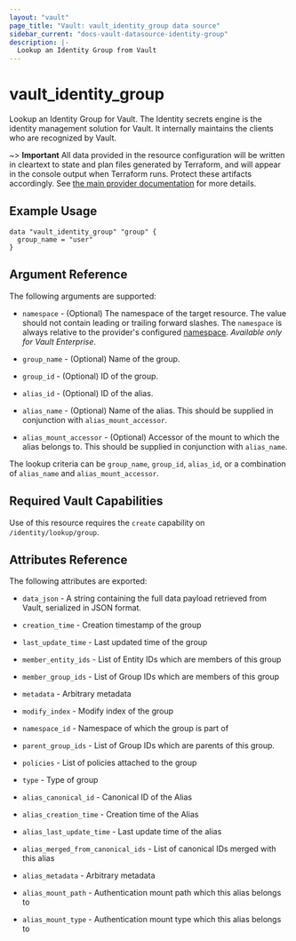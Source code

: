 ```yaml
---
layout: "vault"
page_title: "Vault: vault_identity_group data source"
sidebar_current: "docs-vault-datasource-identity-group"
description: |-
  Lookup an Identity Group from Vault
---
```


# vault\_identity\_group

Lookup an Identity Group for Vault. The Identity secrets engine is the identity management solution
for Vault. It internally maintains the clients who are recognized by Vault.

~> **Important** All data provided in the resource configuration will be
written in cleartext to state and plan files generated by Terraform, and
will appear in the console output when Terraform runs. Protect these
artifacts accordingly. See
[the main provider documentation](../index.html)
for more details.

## Example Usage

```hcl
data "vault_identity_group" "group" {
  group_name = "user"
}
```

## Argument Reference

The following arguments are supported:

* `namespace` - (Optional) The namespace of the target resource.
  The value should not contain leading or trailing forward slashes.
  The `namespace` is always relative to the provider's configured [namespace](../index.html#namespace).
  *Available only for Vault Enterprise*.

* `group_name` - (Optional) Name of the group.

* `group_id` - (Optional) ID of the group.

* `alias_id` - (Optional)  ID of the alias.

* `alias_name` - (Optional)  Name of the alias. This should be supplied in conjunction with
  `alias_mount_accessor`.

* `alias_mount_accessor` - (Optional) Accessor of the mount to which the alias belongs to.
  This should be supplied in conjunction with `alias_name`.

The lookup criteria can be `group_name`, `group_id`, `alias_id`, or a combination of
`alias_name` and `alias_mount_accessor`.

## Required Vault Capabilities

Use of this resource requires the `create` capability on `/identity/lookup/group`.

## Attributes Reference

The following attributes are exported:

* `data_json` - A string containing the full data payload retrieved from
  Vault, serialized in JSON format.

* `creation_time` - Creation timestamp of the group

* `last_update_time` - Last updated time of the group

* `member_entity_ids` - List of Entity IDs which are members of this group

* `member_group_ids` - List of Group IDs which are members of this group

* `metadata` - Arbitrary metadata

* `modify_index` - Modify index of the group

* `namespace_id` - Namespace of which the group is part of

* `parent_group_ids` - List of Group IDs which are parents of this group.

* `policies` - List of policies attached to the group

* `type` - Type of group

* `alias_canonical_id` - Canonical ID of the Alias

* `alias_creation_time` - Creation time of the Alias

* `alias_last_update_time` - Last update time of the alias

* `alias_merged_from_canonical_ids` - List of canonical IDs merged with this alias

* `alias_metadata` - Arbitrary metadata

* `alias_mount_path` - Authentication mount path which this alias belongs to

* `alias_mount_type` - Authentication mount type which this alias belongs to
